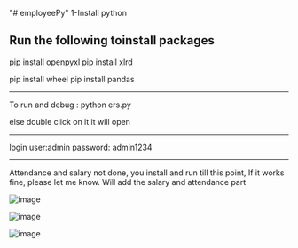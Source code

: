 "# employeePy" 
1-Install python

Run the following toinstall packages
-------------------------------------------

pip install openpyxl
pip install xlrd

pip install wheel
pip install pandas


---------------------
To run and debug : python ers.py

else double click on it it will open

--------------
login
user:admin
password: admin1234

-------------------------------------
Attendance and salary not done, you install and run till this point, 
If it works fine, please let me know. Will add the salary and attendance part


![image](https://user-images.githubusercontent.com/7919757/206898117-639b3fb6-255c-4436-8c72-71dc30ddd87e.png)


![image](https://user-images.githubusercontent.com/7919757/206898137-44e0dfd4-fcdc-42c0-97f0-fdcf6647a7e4.png)


![image](https://user-images.githubusercontent.com/7919757/206898150-ad405bf0-8728-479a-b2b5-dcb53ef67ed1.png)
